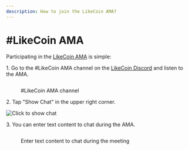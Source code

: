 ```yaml
---
description: How to join the LikeCoin AMA?
---
```


# #LikeCoin AMA

Participating in the [LikeCoin AMA](https://blog.like.co/zh/tag/%E5%89%B5%E4%BD%9C%E8%80%85%E8%81%8A%E5%A4%A9%E5%AE%A4/) is simple:

1\. Go to the #LikeCoin AMA channel on the [LikeCoin Discord](https://discord.gg/likecoin) and listen to the AMA.

<figure><img src="../../.gitbook/assets/LikeCoin AMA 1.png" alt=""><figcaption><p>#LikeCoin AMA channel</p></figcaption></figure>

2\. Tap "Show Chat" in the upper right corner.

![Click to show chat](<../../.gitbook/assets/Community Call 3.png>)

3\. You can enter text content to chat during the AMA.

<figure><img src="../../.gitbook/assets/LikeCoin AMA 2.png" alt=""><figcaption><p>Enter text content to chat during the meeting</p></figcaption></figure>
